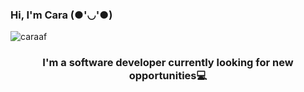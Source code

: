 ### Hi, I'm Cara (●'◡'●)
![caraaf](https://github.com/caraaf/caraaf/assets/137832995/56491abb-c9e0-4da3-b00c-b752c645a145)

<h3 align="center"> I'm a software developer currently looking for new opportunities💻 </h3>
